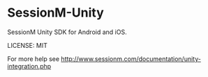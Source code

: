 SessionM-Unity
===================

SessionM Unity SDK for Android and iOS.

LICENSE: MIT

For more help see http://www.sessionm.com/documentation/unity-integration.php
